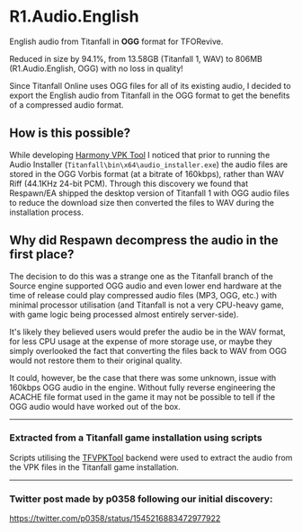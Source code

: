 # R1.Audio.English
English audio from Titanfall in **OGG** format for TFORevive.

Reduced in size by 94.1%, from 13.58GB (Titanfall 1, WAV) to 806MB (R1.Audio.English, OGG) with no loss in quality!

Since Titanfall Online uses OGG files for all of its existing audio, I decided to export the English audio from Titanfall in the OGG format to get the benefits of a compressed audio format.

## How is this possible?
While developing [Harmony VPK Tool](https://github.com/harmonytf/HarmonyVPKTool) I noticed that prior to running the Audio Installer (`Titanfall\bin\x64\audio_installer.exe`) the audio files are stored in the OGG Vorbis format (at a bitrate of 160kbps), rather than WAV Riff (44.1KHz 24-bit PCM). Through this discovery we found that Respawn/EA shipped the desktop version of Titanfall 1 with OGG audio files to reduce the download size then converted the files to WAV during the installation process.


## Why did Respawn decompress the audio in the first place?
The decision to do this was a strange one as the Titanfall branch of the Source engine supported OGG audio and even lower end hardware at the time of release could play compressed audio files (MP3, OGG, etc.) with minimal processor utilisation (and Titanfall is not a very CPU-heavy game, with game logic being processed almost entirely server-side).

It's likely they believed users would prefer the audio be in the WAV format, for less CPU usage at the expense of more storage use, or maybe they simply overlooked the fact that converting the files back to WAV from OGG would not restore them to their original quality.

It could, however, be the case that there was some unknown, issue with 160kbps OGG audio in the engine. Without fully reverse engineering the ACACHE file format used in the game it may not be possible to tell if the OGG audio would have worked out of the box.

----

### Extracted from a Titanfall game installation using scripts
Scripts utilising the [TFVPKTool](https://github.com/barnabwhy/TFVPKTool) backend were used to extract the audio from the VPK files in the Titanfall game installation.

----

### Twitter post made by p0358 following our initial discovery:
https://twitter.com/p0358/status/1545216883472977922
